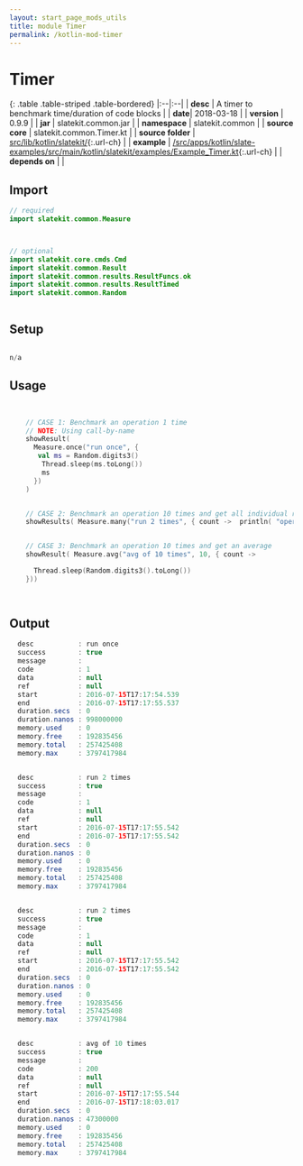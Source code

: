 ```yaml
---
layout: start_page_mods_utils
title: module Timer
permalink: /kotlin-mod-timer
---
```


# Timer

{: .table .table-striped .table-bordered}
|:--|:--|
| **desc** | A timer to benchmark time/duration of code blocks | 
| **date**| 2018-03-18 |
| **version** | 0.9.9  |
| **jar** | slatekit.common.jar  |
| **namespace** | slatekit.common  |
| **source core** | slatekit.common.Timer.kt  |
| **source folder** | [src/lib/kotlin/slatekit/](https://github.com/code-helix/slatekit/tree/master/src/lib/kotlin/slatekit/){:.url-ch}  |
| **example** | [/src/apps/kotlin/slate-examples/src/main/kotlin/slatekit/examples/Example_Timer.kt](https://github.com/code-helix/slatekit/tree/master/src/lib/kotlin/slatekit-examples/src/main/kotlin/slatekit/examples/Example_Timer.kt){:.url-ch} |
| **depends on** |   |

## Import
```kotlin 
// required 
import slatekit.common.Measure



// optional 
import slatekit.core.cmds.Cmd
import slatekit.common.Result
import slatekit.common.results.ResultFuncs.ok
import slatekit.common.results.ResultTimed
import slatekit.common.Random



```

## Setup
```kotlin

n/a

```

## Usage
```kotlin


    // CASE 1: Benchmark an operation 1 time
    // NOTE: Using call-by-name
    showResult(
      Measure.once("run once", {
       val ms = Random.digits3()
        Thread.sleep(ms.toLong())
        ms
      })
    )


    // CASE 2: Benchmark an operation 10 times and get all individual results
    showResults( Measure.many("run 2 times", { count ->  println( "operation : $count" ) }, 2))


    // CASE 3: Benchmark an operation 10 times and get an average
    showResult( Measure.avg("avg of 10 times", 10, { count ->

      Thread.sleep(Random.digits3().toLong())
    }))

    

```


## Output

```java
  desc           : run once
  success        : true
  message        :
  code           : 1
  data           : null
  ref            : null
  start          : 2016-07-15T17:17:54.539
  end            : 2016-07-15T17:17:55.537
  duration.secs  : 0
  duration.nanos : 998000000
  memory.used    : 0
  memory.free    : 192835456
  memory.total   : 257425408
  memory.max     : 3797417984


  desc           : run 2 times
  success        : true
  message        :
  code           : 1
  data           : null
  ref            : null
  start          : 2016-07-15T17:17:55.542
  end            : 2016-07-15T17:17:55.542
  duration.secs  : 0
  duration.nanos : 0
  memory.used    : 0
  memory.free    : 192835456
  memory.total   : 257425408
  memory.max     : 3797417984


  desc           : run 2 times
  success        : true
  message        :
  code           : 1
  data           : null
  ref            : null
  start          : 2016-07-15T17:17:55.542
  end            : 2016-07-15T17:17:55.542
  duration.secs  : 0
  duration.nanos : 0
  memory.used    : 0
  memory.free    : 192835456
  memory.total   : 257425408
  memory.max     : 3797417984


  desc           : avg of 10 times
  success        : true
  message        :
  code           : 200
  data           : null
  ref            : null
  start          : 2016-07-15T17:17:55.544
  end            : 2016-07-15T17:18:03.017
  duration.secs  : 0
  duration.nanos : 47300000
  memory.used    : 0
  memory.free    : 192835456
  memory.total   : 257425408
  memory.max     : 3797417984
```
  
